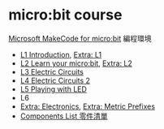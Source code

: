 # micro:bit course

[Microsoft MakeCode for micro:bit](https://makecode.microbit.org/) 編程環境

- [L1 Introduction](?slide=L1.md), [Extra: L1](?slide=L1_extra.md)
- [L2 Learn your micro:bit](?slide=L2.md), [Extra: L2](?slide=L2_extra.md)
- [L3 Electric Circuits](?slide=L3.md)
- [L4 Electric Circuits 2](?slide=L4.md)
- [L5 Playing with LED](?slide=L5.md)
- L6
- [Extra: Electronics](?slide=electronics.md), [Extra: Metric Prefixes](?slide=metric.md)
- [Components List 零件清單](?slide=components_list.md)
